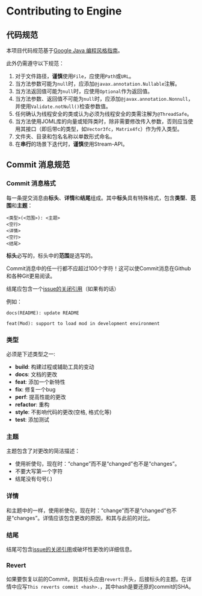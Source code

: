 # Contributing to Engine

## 代码规范
本项目代码规范基于[Google Java 编程风格指南](http://hawstein.com/2014/01/20/google-java-style/)。

此外仍需遵守以下规范：
1. 对于文件路径，**谨慎**使用`File`，应使用`Path`或`URL`。
2. 当方法参数可能为`null`时，应添加`@javax.annotation.Nullable`注解。
3. 当方法返回值可能为`null`时，应使用`Optional`作为返回值。
4. 当方法参数、返回值不可能为`null`时，应添加`@javax.annotation.Nonnull`，并使用`Validate.notNull()`检查参数值。
5. 任何确认为线程安全的类或认为必须为线程安全的类需注解为`@ThreadSafe`。
6. 当方法使用JOML库的向量或矩阵类时，除非需要修改传入参数，否则应当使用其接口（即后带c的类型，如`Vector3fc`，`Matrix4fc`）作为传入类型。
7. 文件夹、目录和包名名称以单数形式命名。
8. 在**串行**的场景下迭代时，**谨慎**使用Stream-API。

## Commit 消息规范

### Commit 消息格式
每一条提交消息由**标头**、**详情**和**结尾**组成。其中**标头**具有特殊格式，包含**类型**、**范围**和**主题**：
```
<类型>(<范围>): <主题>
<空行>
<详情>
<空行>
<结尾>
```
**标头**必写的，标头中的**范围**是选写的。

Commit消息中的任一行都不应超过100个字符！这可以使Commit消息在Github和各种Git更易阅读。

结尾应包含一个[issue的关闭引用](https://help.github.com/en/articles/closing-issues-using-keywords)（如果有的话）

例如：
```
docs(README): update README
```
```
feat(Mod): support to load mod in development environment
```

### 类型
必须是下述类型之一:
- **build**: 构建过程或辅助工具的变动
- **docs**: 文档的更改
- **feat**: 添加一个新特性
- **fix**: 修复一个bug
- **perf**: 提高性能的更改
- **refactor**: 重构
- **style**: 不影响代码的更改(空格, 格式化等)
- **test**: 添加测试

### 主题
主题包含了对更改的简洁描述：
- 使用祈使句，现在时：“change”而不是“changed”也不是“changes”。
- 不要大写第一个字符
- 结尾没有句号(.)

### 详情
和主题中的一样，使用祈使句，现在时：“change”而不是“changed”也不是“changes”。详情应该包含更改的原因，和其与此前的对比。

### 结尾
结尾可包含[issue的关闭引用](https://help.github.com/en/articles/closing-issues-using-keywords)或破坏性更改的详细信息。

### Revert
如果要恢复以前的Commit，则其标头应由`revert:`开头，后接标头的主题。在详情中应写`This reverts commit <hash>.`，其中hash是要还原的commit的SHA。
